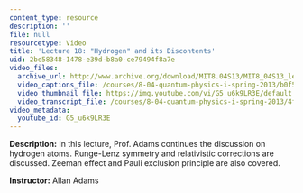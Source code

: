 ```yaml
---
content_type: resource
description: ''
file: null
resourcetype: Video
title: 'Lecture 18: "Hydrogen" and its Discontents'
uid: 2be58348-1478-e39d-b8a0-ce79494f8a7e
video_files:
  archive_url: http://www.archive.org/download/MIT8.04S13/MIT8_04S13_lec18_300k.mp4
  video_captions_file: /courses/8-04-quantum-physics-i-spring-2013/b0f5a59fbaa05f3db97039a89cc61c26_G5_u6k9LR3E.vtt
  video_thumbnail_file: https://img.youtube.com/vi/G5_u6k9LR3E/default.jpg
  video_transcript_file: /courses/8-04-quantum-physics-i-spring-2013/4f14d9f9212e020419ee300ccd6fbf5d_G5_u6k9LR3E.pdf
video_metadata:
  youtube_id: G5_u6k9LR3E
---
```


**Description:** In this lecture, Prof. Adams continues the discussion on hydrogen atoms. Runge-Lenz symmetry and relativistic corrections are discussed. Zeeman effect and Pauli exclusion principle are also covered.

**Instructor:** Allan Adams